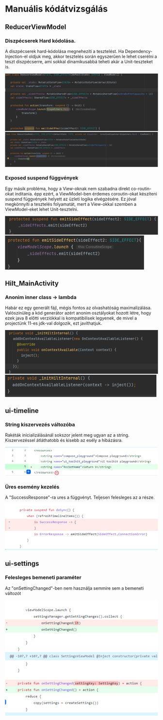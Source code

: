 # Manuális kódátvizsgálás
## ReducerViewModel

### Diszpécserek Hard kódolása.
A diszpécserek hard-kódolása megnehezíti a tesztelést. Ha Dependency-Injection-el oldjuk meg, akkor tesztelés során egyszerűen le lehet cserélni a teszt diszpécserre, ami sokkal dinamikusabbá teheti akár a Unit-teszteket is.

![Dispatcher](./screenshots/Dispatcher1.png) ![Dispatcher](./screenshots/Dispatcher2.png)

### Exposed suspend függvények
Egy másik probléma, hogy a View-oknak nem szabadna direkt co-routin-okat inditania. épp ezért, a ViewModel-ben érdemes coroutin-okat készíteni suspend függvények helyett az üzleti logika elvégzésére. Ez jóval megkönnyíti a tesztelés folyamatát, mert a View-okkal szemben a ViewModel-eket lehet Unit-tesztelni.

![Suspend](./screenshots/Suspend1.png) ![Suspend](./screenshots/Suspend2.png)

## Hilt_MainActivity

### Anonim inner class -> lambda 
Habár ez egy generált fájl, mégis fontos az olvashatóság maximalizálása. Valószínüleg a kód generátor azért anonim osztályokat hozott létre, hogy ezek java 8 előtti verziókkal is kompatibilisek legyenek, de mivel a projectünk 11-es jdk-val dolgozik, ezt javíthatjuk.

![Lambda](./screenshots/Lambda1.png) ![Lambda](./screenshots/Lambda2.png)

## ui-timeline

### String kiszervezés változóba
Rakéták inicializálásánál sokszor jelent meg ugyan az a string. Kiszervezéssel átláthatobb és kisebb az esély a hibázásra.

![Kiszervezes](./screenshots/resourceKiszervezese.png)

### Üres esemény kezelés
A "SuccessResponse"-ra ures a függvényt. Teljesen felesleges az a része.

![Kiszervezes](./screenshots/feleslegesResz.png)

## ui-settings

### Felesleges bemeneti paraméter
Az "onSettingChanged"-ben nem használja semmire sem a bemeneti változót

![Kiszervezes](./screenshots/FeleslegesParameter.png)